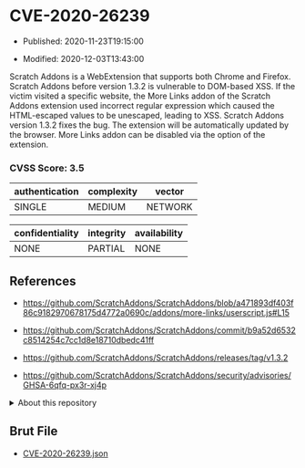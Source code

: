 # CVE-2020-26239

- Published: 2020-11-23T19:15:00

- Modified: 2020-12-03T13:43:00

Scratch Addons is a WebExtension that supports both Chrome and Firefox. Scratch Addons before version 1.3.2 is vulnerable to DOM-based XSS. If the victim visited a specific website, the More Links addon of the Scratch Addons extension used incorrect regular expression which caused the HTML-escaped values to be unescaped, leading to XSS. Scratch Addons version 1.3.2 fixes the bug. The extension will be automatically updated by the browser. More Links addon can be disabled via the option of the extension.

### CVSS Score: **3.5**

| authentication | complexity | vector |
| --- | --- | --- |
| SINGLE | MEDIUM | NETWORK |

| confidentiality | integrity | availability |
| --- | --- | --- |
| NONE | PARTIAL | NONE |

## References

* https://github.com/ScratchAddons/ScratchAddons/blob/a471893df403f86c9182970678175d4772a0690c/addons/more-links/userscript.js#L15

* https://github.com/ScratchAddons/ScratchAddons/commit/b9a52d6532c8514254c7cc1d8e18710dbedc41ff

* https://github.com/ScratchAddons/ScratchAddons/releases/tag/v1.3.2

* https://github.com/ScratchAddons/ScratchAddons/security/advisories/GHSA-6qfq-px3r-xj4p

<details>
<summary>About this repository</summary> 

  This repository is part of the project [Live Hack CVE](https://github.com/Live-Hack-CVE). Main website can be found [www.live-hack.org](https://www.live-hack.org) 
  
  Made by [Sn0wAlice](https://github.com/Sn0wAlice) for the people that care about security and need to have a feed of the latest CVEs. Hope you enjoy it, don't forget to star the repo and follow me on [Twitter](https://twitter.com/Sn0wAlice) and [Github](https://github.com/Sn0wAlice). And that is my [personnal website](https://www.alice-snow.me/)

  - [Home Page](https://github.com/Live-Hack-CVE)
  - [Framework](https://github.com/Live-Hack-CVE/cve-framework)
  - [CVE database](https://github.com/Live-Hack-CVE/full_database)
  - [Changelog](https://github.com/Live-Hack-CVE/Changelog)
</details>

## Brut File

* [CVE-2020-26239.json](https://raw.githubusercontent.com/Live-Hack-CVE/full_database/main/cves/2020/CVE-2020-26239.json)

